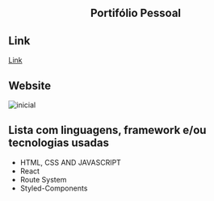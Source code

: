 <h2 align="center"> 
	Portifólio Pessoal
</h2>

## Link
[Link](https://matcastro.vercel.app/)

## Website
![inicial](https://user-images.githubusercontent.com/94663972/187491021-25a902f9-cdc6-4c24-9c59-ec12063b9cdf.png)

## Lista com linguagens, framework e/ou tecnologias usadas
<ul>
	<li>HTML, CSS AND JAVASCRIPT</li>
	<li>React</li>
	<li>Route System</li>
	<li>Styled-Components</li>
</ul>
